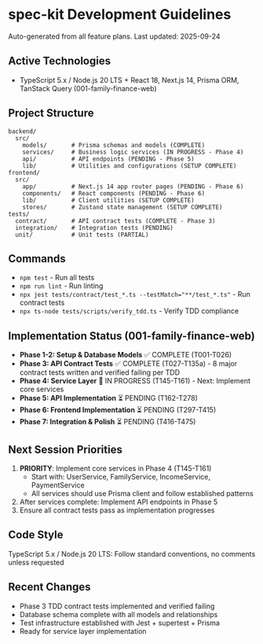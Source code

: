 # spec-kit Development Guidelines

Auto-generated from all feature plans. Last updated: 2025-09-24

## Active Technologies
- TypeScript 5.x / Node.js 20 LTS + React 18, Next.js 14, Prisma ORM, TanStack Query (001-family-finance-web)

## Project Structure
```
backend/
  src/
    models/       # Prisma schemas and models (COMPLETE)
    services/     # Business logic services (IN PROGRESS - Phase 4)
    api/          # API endpoints (PENDING - Phase 5)
    lib/          # Utilities and configurations (SETUP COMPLETE)
frontend/
  src/
    app/          # Next.js 14 app router pages (PENDING - Phase 6)
    components/   # React components (PENDING - Phase 6)
    lib/          # Client utilities (SETUP COMPLETE)
    stores/       # Zustand state management (SETUP COMPLETE)
tests/
  contract/       # API contract tests (COMPLETE - Phase 3)
  integration/    # Integration tests (PENDING)
  unit/           # Unit tests (PARTIAL)
```

## Commands
- `npm test` - Run all tests
- `npm run lint` - Run linting
- `npx jest tests/contract/test_*.ts --testMatch="**/test_*.ts"` - Run contract tests
- `npx ts-node tests/scripts/verify_tdd.ts` - Verify TDD compliance

## Implementation Status (001-family-finance-web)
- **Phase 1-2: Setup & Database Models** ✅ COMPLETE (T001-T026)
- **Phase 3: API Contract Tests** ✅ COMPLETE (T027-T135a) - 8 major contract tests written and verified failing per TDD
- **Phase 4: Service Layer** 🚧 IN PROGRESS (T145-T161) - Next: Implement core services
- **Phase 5: API Implementation** ⏳ PENDING (T162-T278)
- **Phase 6: Frontend Implementation** ⏳ PENDING (T297-T415)
- **Phase 7: Integration & Polish** ⏳ PENDING (T416-T475)

## Next Session Priorities
1. **PRIORITY**: Implement core services in Phase 4 (T145-T161)
   - Start with: UserService, FamilyService, IncomeService, PaymentService
   - All services should use Prisma client and follow established patterns
2. After services complete: Implement API endpoints in Phase 5
3. Ensure all contract tests pass as implementation progresses

## Code Style
TypeScript 5.x / Node.js 20 LTS: Follow standard conventions, no comments unless requested

## Recent Changes
- Phase 3 TDD contract tests implemented and verified failing
- Database schema complete with all models and relationships
- Test infrastructure established with Jest + supertest + Prisma
- Ready for service layer implementation

<!-- MANUAL ADDITIONS START -->
<!-- MANUAL ADDITIONS END -->